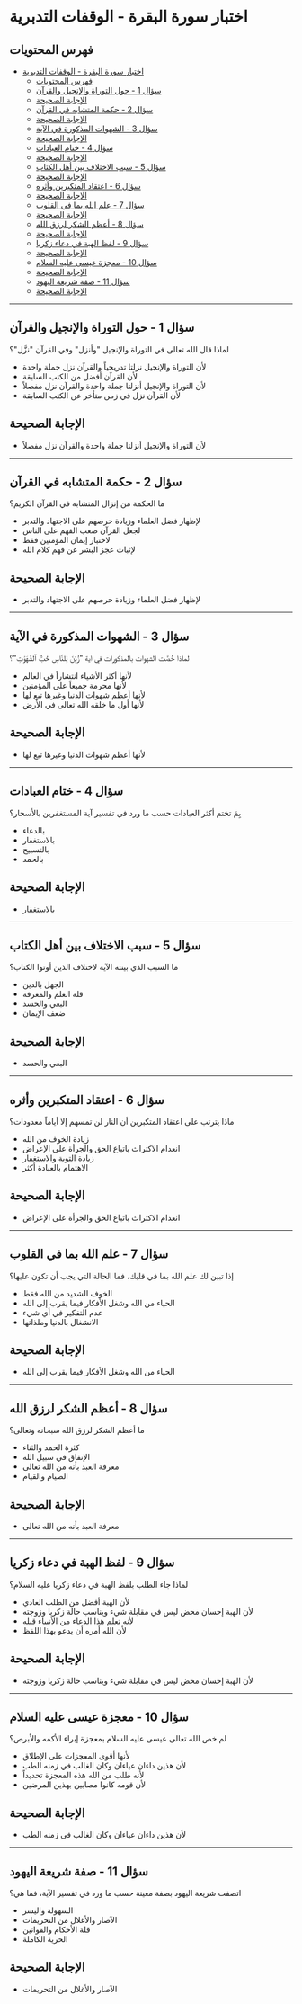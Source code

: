 # اختبار سورة البقرة - الوقفات التدبرية

## فهرس المحتويات

- [اختبار سورة البقرة - الوقفات التدبرية](#اختبار-سورة-البقرة---الوقفات-التدبرية)
  - [فهرس المحتويات](#فهرس-المحتويات)
  - [سؤال 1 - حول التوراة والإنجيل والقرآن](#سؤال-1---حول-التوراة-والإنجيل-والقرآن)
  - [الإجابة الصحيحة](#الإجابة-الصحيحة)
  - [سؤال 2 - حكمة المتشابه في القرآن](#سؤال-2---حكمة-المتشابه-في-القرآن)
  - [الإجابة الصحيحة](#الإجابة-الصحيحة-1)
  - [سؤال 3 - الشهوات المذكورة في الآية](#سؤال-3---الشهوات-المذكورة-في-الآية)
  - [الإجابة الصحيحة](#الإجابة-الصحيحة-2)
  - [سؤال 4 - ختام العبادات](#سؤال-4---ختام-العبادات)
  - [الإجابة الصحيحة](#الإجابة-الصحيحة-3)
  - [سؤال 5 - سبب الاختلاف بين أهل الكتاب](#سؤال-5---سبب-الاختلاف-بين-أهل-الكتاب)
  - [الإجابة الصحيحة](#الإجابة-الصحيحة-4)
  - [سؤال 6 - اعتقاد المتكبرين وأثره](#سؤال-6---اعتقاد-المتكبرين-وأثره)
  - [الإجابة الصحيحة](#الإجابة-الصحيحة-5)
  - [سؤال 7 - علم الله بما في القلوب](#سؤال-7---علم-الله-بما-في-القلوب)
  - [الإجابة الصحيحة](#الإجابة-الصحيحة-6)
  - [سؤال 8 - أعظم الشكر لرزق الله](#سؤال-8---أعظم-الشكر-لرزق-الله)
  - [الإجابة الصحيحة](#الإجابة-الصحيحة-7)
  - [سؤال 9 - لفظ الهبة في دعاء زكريا](#سؤال-9---لفظ-الهبة-في-دعاء-زكريا)
  - [الإجابة الصحيحة](#الإجابة-الصحيحة-8)
  - [سؤال 10 - معجزة عيسى عليه السلام](#سؤال-10---معجزة-عيسى-عليه-السلام)
  - [الإجابة الصحيحة](#الإجابة-الصحيحة-9)
  - [سؤال 11 - صفة شريعة اليهود](#سؤال-11---صفة-شريعة-اليهود)
  - [الإجابة الصحيحة](#الإجابة-الصحيحة-10)

---

## سؤال 1 - حول التوراة والإنجيل والقرآن

لماذا قال الله تعالى في التوراة والإنجيل "وأنزل" وفي القرآن "نزَّل"؟

* لأن التوراة والإنجيل نزلتا تدريجياً والقرآن نزل جملة واحدة
* لأن القرآن أفضل من الكتب السابقة
* لأن التوراة والإنجيل أنزلتا جملة واحدة والقرآن نزل مفصلاً
* لأن القرآن نزل في زمن متأخر عن الكتب السابقة

## الإجابة الصحيحة

* لأن التوراة والإنجيل أنزلتا جملة واحدة والقرآن نزل مفصلاً

---

## سؤال 2 - حكمة المتشابه في القرآن

ما الحكمة من إنزال المتشابه في القرآن الكريم؟

* لإظهار فضل العلماء وزيادة حرصهم على الاجتهاد والتدبر
* لجعل القرآن صعب الفهم على الناس
* لاختبار إيمان المؤمنين فقط
* لإثبات عجز البشر عن فهم كلام الله

## الإجابة الصحيحة

* لإظهار فضل العلماء وزيادة حرصهم على الاجتهاد والتدبر

---

## سؤال 3 - الشهوات المذكورة في الآية

لماذا خُصَّت الشهوات بالمذكورات في آية "زُيِّنَ لِلنَّاسِ حُبُّ ٱلشَّهَوَٰتِ"؟

* لأنها أكثر الأشياء انتشاراً في العالم
* لأنها محرمة جميعاً على المؤمنين
* لأنها أعظم شهوات الدنيا وغيرها تبع لها
* لأنها أول ما خلقه الله تعالى في الأرض

## الإجابة الصحيحة

* لأنها أعظم شهوات الدنيا وغيرها تبع لها

---

## سؤال 4 - ختام العبادات

بِمَ تختم أكثر العبادات حسب ما ورد في تفسير آية المستغفرين بالأسحار؟

* بالدعاء
* بالاستغفار
* بالتسبيح
* بالحمد

## الإجابة الصحيحة

* بالاستغفار

---

## سؤال 5 - سبب الاختلاف بين أهل الكتاب

ما السبب الذي بينته الآية لاختلاف الذين أوتوا الكتاب؟

* الجهل بالدين
* قلة العلم والمعرفة
* البغي والحسد
* ضعف الإيمان

## الإجابة الصحيحة

* البغي والحسد

---

## سؤال 6 - اعتقاد المتكبرين وأثره

ماذا يترتب على اعتقاد المتكبرين أن النار لن تمسهم إلا أياماً معدودات؟

* زيادة الخوف من الله
* انعدام الاكتراث باتباع الحق والجرأة على الإعراض
* زيادة التوبة والاستغفار
* الاهتمام بالعبادة أكثر

## الإجابة الصحيحة

* انعدام الاكتراث باتباع الحق والجرأة على الإعراض

---

## سؤال 7 - علم الله بما في القلوب

إذا تبين لك علم الله بما في قلبك، فما الحالة التي يجب أن تكون عليها؟

* الخوف الشديد من الله فقط
* الحياء من الله وشغل الأفكار فيما يقرب إلى الله
* عدم التفكير في أي شيء
* الانشغال بالدنيا وملذاتها

## الإجابة الصحيحة

* الحياء من الله وشغل الأفكار فيما يقرب إلى الله

---

## سؤال 8 - أعظم الشكر لرزق الله

ما أعظم الشكر لرزق الله سبحانه وتعالى؟

* كثرة الحمد والثناء
* الإنفاق في سبيل الله
* معرفة العبد بأنه من الله تعالى
* الصيام والقيام

## الإجابة الصحيحة

* معرفة العبد بأنه من الله تعالى

---

## سؤال 9 - لفظ الهبة في دعاء زكريا

لماذا جاء الطلب بلفظ الهبة في دعاء زكريا عليه السلام؟

* لأن الهبة أفضل من الطلب العادي
* لأن الهبة إحسان محض ليس في مقابلة شيء ويناسب حالة زكريا وزوجته
* لأنه تعلم هذا الدعاء من الأنبياء قبله
* لأن الله أمره أن يدعو بهذا اللفظ

## الإجابة الصحيحة

* لأن الهبة إحسان محض ليس في مقابلة شيء ويناسب حالة زكريا وزوجته

---

## سؤال 10 - معجزة عيسى عليه السلام

لم خص الله تعالى عيسى عليه السلام بمعجزة إبراء الأكمه والأبرص؟

* لأنها أقوى المعجزات على الإطلاق
* لأن هذين داءان عياءان وكان الغالب في زمنه الطب
* لأنه طلب من الله هذه المعجزة تحديداً
* لأن قومه كانوا مصابين بهذين المرضين

## الإجابة الصحيحة

* لأن هذين داءان عياءان وكان الغالب في زمنه الطب

---

## سؤال 11 - صفة شريعة اليهود

اتصفت شريعة اليهود بصفة معينة حسب ما ورد في تفسير الآية، فما هي؟

* السهولة واليسر
* الآصار والأغلال من التحريمات
* قلة الأحكام والقوانين
* الحرية الكاملة

## الإجابة الصحيحة

* الآصار والأغلال من التحريمات
